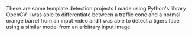 These are some template detection projects I made using Python's library OpenCV. I was able to differentiate between a traffic cone and a normal orange barrel from an input video and I was able to detect a tigers face using a similar model from an arbitrary input image.
